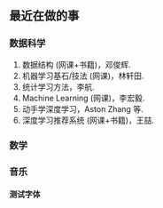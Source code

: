 ## 最近在做的事

### 数据科学
1. 数据结构 (网课+书籍)，邓俊辉.
2. 机器学习基石/技法 (网课)，林轩田.
3. 统计学习方法，李航.
4. Machine Learning (网课)，李宏毅.
5. 动手学深度学习，Aston Zhang 等.
6. 深度学习推荐系统 (网课+书籍)，王喆.

### 数学

### 音乐

<style>
h4{font－family: 宋体;
font－weight:normal;}
</style>
<h4>测试字体</h4>
